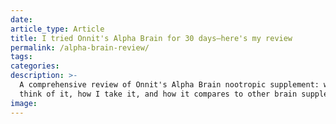 ```yaml
---
date:
article_type: Article
title: I tried Onnit's Alpha Brain for 30 days—here's my review
permalink: /alpha-brain-review/
tags:
categories:
description: >-
  A comprehensive review of Onnit's Alpha Brain nootropic supplement: what I
  think of it, how I take it, and how it compares to other brain supplements.
image:
---
```

